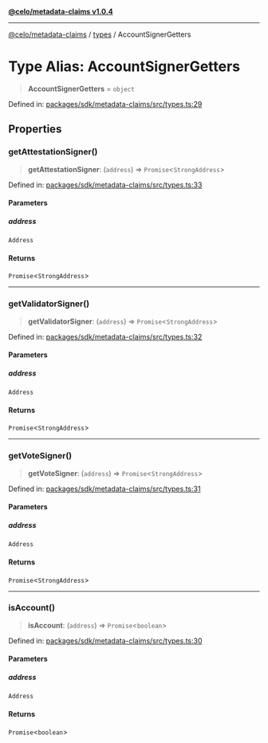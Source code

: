 [**@celo/metadata-claims v1.0.4**](../../README.md)

***

[@celo/metadata-claims](../../README.md) / [types](../README.md) / AccountSignerGetters

# Type Alias: AccountSignerGetters

> **AccountSignerGetters** = `object`

Defined in: [packages/sdk/metadata-claims/src/types.ts:29](https://github.com/celo-org/developer-tooling/blob/master/packages/sdk/metadata-claims/src/types.ts#L29)

## Properties

### getAttestationSigner()

> **getAttestationSigner**: (`address`) => `Promise`\<`StrongAddress`\>

Defined in: [packages/sdk/metadata-claims/src/types.ts:33](https://github.com/celo-org/developer-tooling/blob/master/packages/sdk/metadata-claims/src/types.ts#L33)

#### Parameters

##### address

`Address`

#### Returns

`Promise`\<`StrongAddress`\>

***

### getValidatorSigner()

> **getValidatorSigner**: (`address`) => `Promise`\<`StrongAddress`\>

Defined in: [packages/sdk/metadata-claims/src/types.ts:32](https://github.com/celo-org/developer-tooling/blob/master/packages/sdk/metadata-claims/src/types.ts#L32)

#### Parameters

##### address

`Address`

#### Returns

`Promise`\<`StrongAddress`\>

***

### getVoteSigner()

> **getVoteSigner**: (`address`) => `Promise`\<`StrongAddress`\>

Defined in: [packages/sdk/metadata-claims/src/types.ts:31](https://github.com/celo-org/developer-tooling/blob/master/packages/sdk/metadata-claims/src/types.ts#L31)

#### Parameters

##### address

`Address`

#### Returns

`Promise`\<`StrongAddress`\>

***

### isAccount()

> **isAccount**: (`address`) => `Promise`\<`boolean`\>

Defined in: [packages/sdk/metadata-claims/src/types.ts:30](https://github.com/celo-org/developer-tooling/blob/master/packages/sdk/metadata-claims/src/types.ts#L30)

#### Parameters

##### address

`Address`

#### Returns

`Promise`\<`boolean`\>
